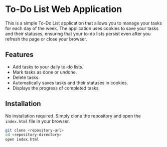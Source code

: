 
# To-Do List Web Application

This is a simple To-Do List application that allows you to manage your tasks for each day of the week. The application uses cookies to save your tasks and their statuses, ensuring that your to-do lists persist even after you refresh the page or close your browser.

## Features

- Add tasks to your daily to-do lists.
- Mark tasks as done or undone.
- Delete tasks.
- Automatically saves tasks and their statuses in cookies.
- Displays the progress of completed tasks.

## Installation

No installation required. Simply clone the repository and open the `index.html` file in your browser.

```bash
git clone <repository-url>
cd <repository-directory>
open index.html

